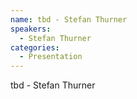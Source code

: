 ```yaml
--- 
name: tbd - Stefan Thurner
speakers: 
  - Stefan Thurner
categories:
  - Presentation
---
```


tbd - Stefan Thurner